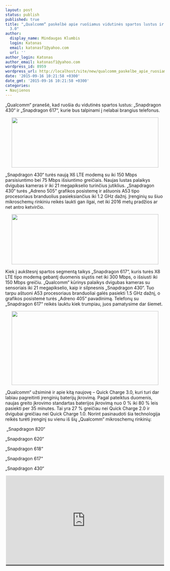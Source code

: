 ```yaml
---
layout: post
status: publish
published: true
title: "„Qualcomm“ paskelbė apie ruošiamus vidutinės spartos lustus ir Quick Charge
  3.0"
author:
  display_name: Mindaugas Klumbis
  login: Katonas
  email: katonasf1@yahoo.com
  url: ''
author_login: Katonas
author_email: katonasf1@yahoo.com
wordpress_id: 8959
wordpress_url: http://localhost/site/new/qualcomm_paskelbe_apie_ruosiamus_vidutines_spartos_lustus_ir_quick_charge_30/
date: '2015-09-16 10:21:58 +0300'
date_gmt: '2015-09-16 10:21:58 +0300'
categories:
- Naujienos
---
```

<p>
	&bdquo;Qualcomm&ldquo; prane&scaron;ė, kad ruo&scaron;ia du vidutinės spartos lustus: &bdquo;Snapdragon 430&ldquo; ir &bdquo;Snapdragon 617&ldquo;, kurie bus talpinami į nelabai brangius telefonus.</p>
<p style="text-align: center;">
	<a href="http://technews.lt/userfiles/snapdragon_430_feature.png"><img alt="" src="http://technews.lt/userfiles/snapdragon_430_feature.png" style="width: 464px; height: 158px;" /></a></p>
<p>
	&bdquo;Snapdragon 430&ldquo; turės naują X6 LTE modemą su iki 150 Mbps parsisiuntimo bei 75 Mbps i&scaron;siuntimo greičiais. Naujas lustas palaikys dvigubas kameras ir iki 21 megapikselio turinčius jutiklius. &bdquo;Snapdragon 430&ldquo; turės &bdquo;Adreno 505&ldquo; grafikos posistemę ir a&scaron;tuonis A53 tipo procesoriaus branduolius pasieksiančius iki 1.2 GHz dažnį. Įrenginių su &scaron;iuo mikroschemų rinkiniu reikės laukti gan ilgai, net iki 2016 metų pradžios ar net antro ketvirčio.</p>
<p style="text-align: center;">
	<a href="http://technews.lt/userfiles/w.png"><img alt="" src="http://technews.lt/userfiles/w.png" style="width: 464px; height: 158px;" /></a></p>
<p>
	Kiek į auk&scaron;tesnį spartos segmentą taikys &bdquo;Snapdragon 617&ldquo;, kuris turės X8 LTE tipo modemą gebantį duomenis siųstis net iki 300 Mbps, o i&scaron;siusti iki 150 Mbps greičiu. &bdquo;Qualcomm&ldquo; kūrinys palaikys dvigubas kameras su sensoriais iki 21 megapikselio, kaip ir silpnesnis &bdquo;Snapdragon 430&ldquo;. Tuo tarpu a&scaron;tuoni A53 procesoriaus branduoliai galės pasiekti 1.5 GHz dažnį, o grafikos posistemė turės &bdquo;Adreno 405&ldquo; pavadinimą. Telefonų su &bdquo;Snapdragon 617&ldquo; reikės lauktu kiek trumpiau, juos pamatysime dar &scaron;iemet.</p>
<p style="text-align: center;">
	<a href="http://technews.lt/userfiles/Qualcomm-Quick-Charge.jpg"><img alt="" src="http://technews.lt/userfiles/Qualcomm-Quick-Charge.jpg" style="width: 464px; height: 233px;" /></a></p>
<p>
	&bdquo;Qualcomm&ldquo; užsiminė ir apie kitą naujovę &ndash; Quick Charge 3.0, kuri turi dar labiau pagreitinti įrenginių baterijų įkrovimą. Pagal pateiktus duomenis, naujas greito įkrovimo standartas baterijos įkrovimą nuo 0 % iki 80 % leis pasiekti per 35 minutes. Tai yra 27 % greičiau nei Quick Charge 2.0 ir dvigubai greičiau nei Quick Charge 1.0. Norint pasinaudoti &scaron;ia technologija reikės turėti įrenginį su vienu i&scaron; &scaron;ių &bdquo;Qualcomm&ldquo; mikroschemų rinkinių:</p>
<p>
	&nbsp;&bdquo;Snapdragon 820&ldquo;</p>
<p>
	&bdquo;Snapdragon 620&ldquo;</p>
<p>
	&bdquo;Snapdragon 618&ldquo;</p>
<p>
	&bdquo;Snapdragon 617&ldquo;</p>
<p>
	&bdquo;Snapdragon 430&ldquo;</p>
<p style="text-align: center;">
	<span style="color: rgb(187, 187, 187); font-family: Roboto, Arial, Helvetica, sans-serif; font-size: 11px; line-height: 25px; white-space: nowrap; background-color: rgba(28, 28, 28, 0.8);"><iframe allowfullscreen="" frameborder="0" height="281" src="https://www.youtube.com/embed/v0Rhu2YGxeQ" width="500"></iframe></span></p>

